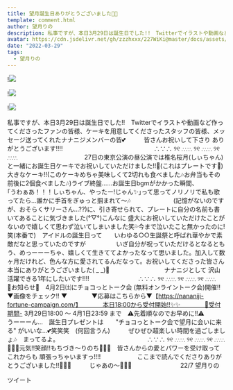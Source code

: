 ```yaml
---
title: 望月誕生日ありがとうございました🎂🤍
template: comment.html
author: 望月りの
description: 私事ですが、本日3月29日は誕生日でした!!　Twitterでイラストや動画など作ってくださったファンの皆様、ケーキを用意してくださったスタッフの皆様、メッセージ送ってくれたナナニジメンバーの皆💕　　　皆さ...
avatar: https://cdn.jsdelivr.net/gh/zzzhxxx/227WiKi@master/docs/assets/photo/avatar/rino.jpg
date: "2022-03-29"
tags:
  - 望月りの
---
```


!![](https://cdn.jsdelivr.net/gh/227WiKi/227WiKi-image@master/blog-image/rino-2022-03-29_1.jpg)

!![](https://cdn.jsdelivr.net/gh/227WiKi/227WiKi-image@master/blog-image/rino-2022-03-29_2.jpg)

!![](https://cdn.jsdelivr.net/gh/227WiKi/227WiKi-image@master/blog-image/rino-2022-03-29_3.jpg)


﻿﻿﻿私事ですが、本日3月29日は誕生日でした!!　Twitterでイラストや動画など作ってくださったファンの皆様、ケーキを用意してくださったスタッフの皆様、メッセージ送ってくれたナナニジメンバーの皆💕　　　皆さんお祝いして下さり ありがとうございます!!!!　　　　　　　　　　　　　　　∴∵∴ ୨୧ ∴∵∴ ୨୧ ∴∵∴ ୨୧ ∴∵∴　　　　　　　　　　　27日の東京公演の昼公演では椎名桜月(しぃちゃん)と一緒にお誕生日ケーキでお祝いしていただけました!!🤍(これはプレートです🤍)大きなケーキ!!(このケーキめちゃ美味しくて2切れも食べました🎶お弁当もその前後に2個食べました🎶)ライブ終盤……お誕生日bgmがかかった瞬間、　　　　　　　　｢うわぁあ！！！しぃちゃん、やったー!じゃん✨｣って思ってノリノリで私も歌ってたら…誰かに手首をぎゅっと掴まれて〜🎶　　　　　　　(記憶がないのですが、おそらくサリーさん…??)に、引き寄せられて、プレートに自分の名前も書いてあることに気づきました(°▽°)こんなに 盛大にお祝いしていただけたことがないので嬉しくて思わず泣いてしまいました笑💦今まで泣いたこと無かったのに!笑(本番で)　アイドルの誕生日って　　いわゆる○○生誕祭と呼ばれ華やかで素敵だなと思っていたのですが　　　　　いざ自分が祝っていただけるとなるともう、めっーーーちゃ、嬉しくて生きててよかったなって思いました。加入して数ヶ月だけれど、色んな方に愛されてるんだなって。お祝いしてくださった皆さん本当にありがとうございました( _ _)🤍　　　　　　　　　ナナニジとして 沢山活躍できる1年にしたいです!!!!　　　　　　　　∴∵∴ ୨୧ ∴∵∴ ୨୧ ∴∵∴ ୨୧ ∴∵∴　　　　　　　🤍お知らせ🤍　4月2日㈯にチョコっとトーク会 (無料オンライントーク会)開催!!　　▼画像をチェック!! ▼　　　　▼応募はこちらから▼【https://nananiji-fortune-campaign.com/】　　　　本日18:00から受付開始!!✨✨　　　　🌟受付期間･ 3月29日18:00 ～ 4月1日23:59 まで　⚠️先着順なのでお早めに!!⚠️　　　　　　　　うーーーん…　誕生日プレゼントは　　"チョコっとトーク会で望月に会いに来る" がいいな…💕笑笑笑　(何回言うん)　　　ぜひぜひ超楽しい時間を過ごしましょ🎶　まってるよ。　　　　　　　　　　　　　　　∴∵∴ ୨୧ ∴∵∴ ୨୧ ∴∵∴ ୨୧ ∴∵∴　　　　　　　　　　　🤍🤍🤍元気!!笑顔!!もちづき〜りのち🤍🤍🤍　皆さんからの愛とパワーを受け取って　これからも 頑張っちゃいますっ!!!!　　　　　　ここまで読んでくださりありがとうございました!!👸🏻🤍　　　じゃあの〜👋🏻🤍　　　　　　　　22/7 望月りの


ツイート



